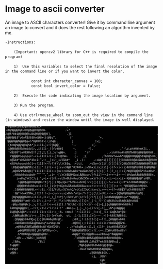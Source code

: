 # Image to ascii converter
 
An image to ASCII characters converter! Give it by command line argument an image to convert and it does the rest following an algorithm invented by me.

    -Instructions:

        (Important: opencv2 library for C++ is required to compile the program)
        
        1)  Use this variables to select the final resolution of the image in the command line or if you want to invert the color.
        
                const int character_canvas = 100;
                const bool invert_color = false;

        2)  Execute the code indicating the image location by argument.
        
        3) Run the program.
         
        4) Use ctrl+mouse_wheel to zoom_out the view in the command line (in windows) and resize the window until the image is well displayed.


![plot](./animation.gif)